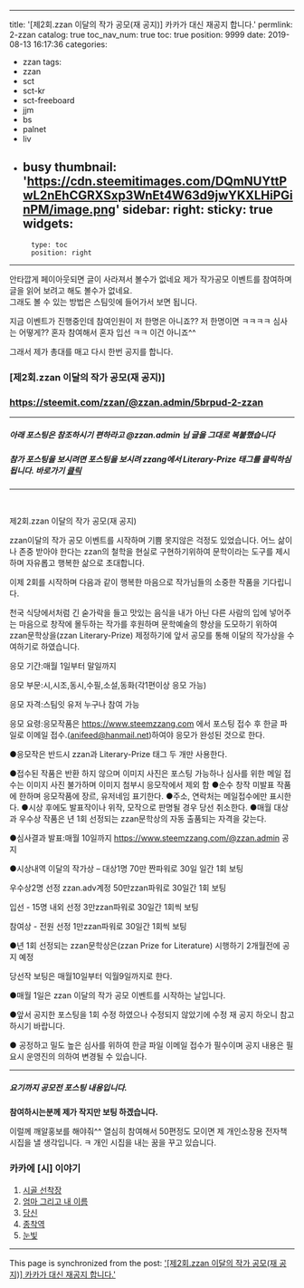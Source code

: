 
---
title: '[제2회.zzan 이달의 작가 공모(재 공지)]  카카가 대신 재공지 합니다.'
permlink: 2-zzan
catalog: true
toc_nav_num: true
toc: true
position: 9999
date: 2019-08-13 16:17:36
categories:
- zzan
tags:
- zzan
- sct
- sct-kr
- sct-freeboard
- jjm
- bs
- palnet
- liv
- busy
thumbnail: 'https://cdn.steemitimages.com/DQmNUYttPwL2nEhCGRXSxp3WnEt4W63d9jwYKXLHiPGinPM/image.png'
sidebar:
    right:
        sticky: true
widgets:
    -
        type: toc
        position: right
---


안타깝게 페이아웃되면 글이 사라져서 볼수가 없네요
제가 작가공모 이벤트를 참여하며 글을 읽어 보려고 해도
볼수가 없네요.  
그래도 볼 수 있는 방법은 스팀잇에 들어가서 보면 됩니다.

지금 이벤트가 진행중인데  참여인원이 저 한명은 아니죠??
저 한명이면 ㅋㅋㅋㅋ 심사는 어떻게??
혼자 참여해서 혼자 입선 ㅋㅋ 이건 아니죠^^

그래서 제가 총대를 매고 다시 한번 공지를 합니다.
### [제2회.zzan 이달의 작가 공모(재 공지)]
### https://steemit.com/zzan/@zzan.admin/5brpud-2-zzan

---
##### 아래 포스팅은 참조하시기 편하라고 @zzan.admin 님 글을 그대로 복붙했습니다
##### 참가 포스팅을 보시려면 포스팅을 보시려 zzang에서 Literary-Prize 태그를 클릭하심 됩니다.  바로가기 [클릭](https://www.steemzzang.com/created/literary-prize)
---
<br>

제2회.zzan 이달의 작가 공모(재 공지)

zzan이달의 작가 공모 이벤트를 시작하며 기쁨 못지않은 걱정도 있었습니다.
어느 삶이나 존중 받아야 한다는 zzan의 철학을 현실로 구현하기위하여 문학이라는 도구를 제시하며 자유롭고 행복한 삶으로 초대합니다.

이제 2회를 시작하며 다음과 같이 행복한 마음으로 작가님들의 소중한 작품을 기다립니다.

천국 식당에서처럼 긴 숟가락을 들고 맛있는 음식을 내가 아닌 다른 사람의 입에 넣어주는 마음으로 창작에 몰두하는 작가를 후원하며 문학예술의 향상을 도모하기 위하여 zzan문학상을(zzan Literary-Prize) 제정하기에 앞서 공모를 통해 이달의 작가상을 수여하기로 하였습니다.

응모 기간:매월 1일부터 말일까지

응모 부문:시,시조,동시,수필,소설,동화(각1편이상 응모 가능)

응모 자격:스팀잇 유저 누구나 참여 가능

응모 요령:응모작품은 https://www.steemzzang.com 에서 포스팅 접수 후 한글 파일로 이메일 접수.(anifeed@hanmail.net)하여야 응모가 완성된 것으로 한다.

●응모작은 반드시 zzan과 Literary-Prize 태그 두 개만 사용한다.

●접수된 작품은 반환 하지 않으며 이미지 사진은 포스팅 가능하나
심사를 위한 메일 접수는 이미지 사진 불가하며 이미지 첨부시 응모작에서 제외 함
●순수 창작 미발표 작품에 한하며 응모작품에 장르, 유저네임 표기한다.
●주소, 연락처는 메일접수에만 표시한다.
●시상 후에도 발표작이나 위작, 모작으로 판명될 경우 당선 취소한다.
●매월 대상과 우수상 작품은 년 1회 선정되는 zzan문학상의 자동 출품되는 자격을 갖는다.

●심사결과 발표:매월 10일까지 https://www.steemzzang.com/@zzan.admin 공지

●시상내역
이달의 작가상 – 대상1명 70만 짠파워로 30일 일간 1회 보팅

우수상2명 선정 zzan.adv계정 50만zzan파워로 30일간 1회 보팅

입선 - 15명 내외 선정 3만zzan파워로 30일간 1회씩 보팅

참여상 - 전원 선정 1만zzan파워로 30일간 1회씩 보팅

●년 1회 선정되는 zzan문학상은(zzan Prize for Literature) 시행하기 2개월전에 공지 예정

당선작 보팅은 매월10일부터 익월9일까지로 한다.

●매월 1일은 zzan 이달의 작가 공모 이벤트를 시작하는 날입니다.

●앞서 공지한 포스팅을 1회 수정 하였으나 수정되지 않았기에 수정 재 공지 하오니 참고 하시기 바랍니다.

● 공정하고 밀도 높은 심사를 위하여 한글 파일 이메일 접수가 필수이며 공지 내용은 필요시 운영진의 의하여 변경될 수 있습니다.

----
##### 요기까지 공모전 포스팅 내용입니다.
**참여하시는분께 제가 작지만  보팅  하겠습니다.** 



이럴께 깨알홍보를 해야줘^^
열심히 참여해서 50편정도 모이면 제 개인소장용 
전자책 시집을 낼 생각입니다.  ㅋ 
개인 시집을 내는 꿈을 꾸고 있습니다.  

### 카카에 [시] 이야기
1. [시골 선착장](https://www.steemzzang.com/zzan/@kibumh/zzan-1)
2. [ 엄마 그리고 내 이름](https://www.steemzzang.com/zzan/@kibumh/zzan-2)
3. [당신](https://www.steemzzang.com/zzan/@kibumh/zzan-3)
4. [종착역](https://www.steemzzang.com/zzan/@kibumh/7dyo1t-4)
5. [눈빛](https://www.steemzzang.com/zzan/@kibumh/puei6-5)

- - -

This page is synchronized from the post: ['[제2회.zzan 이달의 작가 공모(재 공지)]  카카가 대신 재공지 합니다.'](https://steemit.com/@kibumh/2-zzan)
